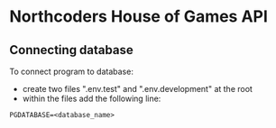 # Northcoders House of Games API

## Connecting database

To connect program to database:
- create two files ".env.test" and ".env.development" at the root
- within the files add the following line: 
```
PGDATABASE=<database_name>
```
